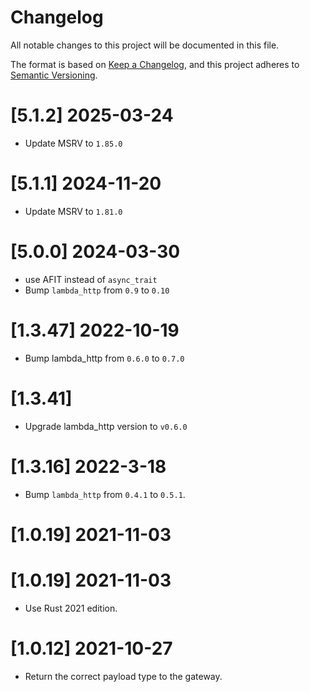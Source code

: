 # Changelog
All notable changes to this project will be documented in this file.

The format is based on [Keep a Changelog](https://keepachangelog.com/en/1.0.0/),
and this project adheres to [Semantic Versioning](https://semver.org/spec/v2.0.0.html).

# [5.1.2] 2025-03-24

- Update MSRV to `1.85.0`

# [5.1.1] 2024-11-20

- Update MSRV to `1.81.0`

# [5.0.0] 2024-03-30

- use AFIT instead of `async_trait`
- Bump `lambda_http` from `0.9` to `0.10`

# [1.3.47] 2022-10-19

- Bump lambda_http from `0.6.0` to `0.7.0`

# [1.3.41]

- Upgrade lambda_http version to `v0.6.0`

# [1.3.16] 2022-3-18

- Bump `lambda_http` from `0.4.1` to `0.5.1`. 

# [1.0.19] 2021-11-03

# [1.0.19] 2021-11-03

- Use Rust 2021 edition.

# [1.0.12] 2021-10-27

- Return the correct payload type to the gateway.

